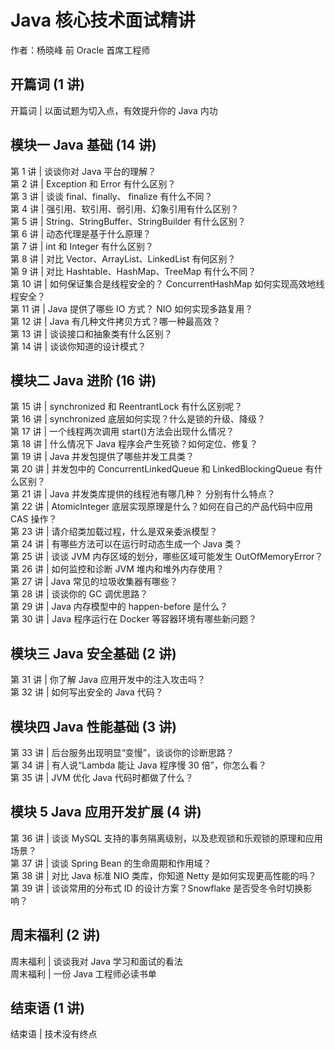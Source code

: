 # Java 核心技术面试精讲

作者：杨晓峰 前 Oracle 首席工程师

## 开篇词 (1 讲)

开篇词 | 以面试题为切入点，有效提升你的 Java 内功

## 模块一 Java 基础 (14 讲)

第 1 讲 | 谈谈你对 Java 平台的理解？  
第 2 讲 | Exception 和 Error 有什么区别？  
第 3 讲 | 谈谈 final、finally、 finalize 有什么不同？  
第 4 讲 | 强引用、软引用、弱引用、幻象引用有什么区别？  
第 5 讲 | String、StringBuffer、StringBuilder 有什么区别？  
第 6 讲 | 动态代理是基于什么原理？  
第 7 讲 | int 和 Integer 有什么区别？  
第 8 讲 | 对比 Vector、ArrayList、LinkedList 有何区别？  
第 9 讲 | 对比 Hashtable、HashMap、TreeMap 有什么不同？  
第 10 讲 | 如何保证集合是线程安全的？ ConcurrentHashMap 如何实现高效地线程安全？  
第 11 讲 | Java 提供了哪些 IO 方式？ NIO 如何实现多路复用？  
第 12 讲 | Java 有几种文件拷贝方式？哪一种最高效？  
第 13 讲 | 谈谈接口和抽象类有什么区别？  
第 14 讲 | 谈谈你知道的设计模式？

## 模块二 Java 进阶 (16 讲)

第 15 讲 | synchronized 和 ReentrantLock 有什么区别呢？  
第 16 讲 | synchronized 底层如何实现？什么是锁的升级、降级？  
第 17 讲 | 一个线程两次调用 start()方法会出现什么情况？  
第 18 讲 | 什么情况下 Java 程序会产生死锁？如何定位、修复？  
第 19 讲 | Java 并发包提供了哪些并发工具类？  
第 20 讲 | 并发包中的 ConcurrentLinkedQueue 和 LinkedBlockingQueue 有什么区别？  
第 21 讲 | Java 并发类库提供的线程池有哪几种？ 分别有什么特点？  
第 22 讲 | AtomicInteger 底层实现原理是什么？如何在自己的产品代码中应用 CAS 操作？  
第 23 讲 | 请介绍类加载过程，什么是双亲委派模型？  
第 24 讲 | 有哪些方法可以在运行时动态生成一个 Java 类？  
第 25 讲 | 谈谈 JVM 内存区域的划分，哪些区域可能发生 OutOfMemoryError？  
第 26 讲 | 如何监控和诊断 JVM 堆内和堆外内存使用？  
第 27 讲 | Java 常见的垃圾收集器有哪些？  
第 28 讲 | 谈谈你的 GC 调优思路？  
第 29 讲 | Java 内存模型中的 happen-before 是什么？  
第 30 讲 | Java 程序运行在 Docker 等容器环境有哪些新问题？

## 模块三 Java 安全基础 (2 讲)

第 31 讲 | 你了解 Java 应用开发中的注入攻击吗？  
第 32 讲 | 如何写出安全的 Java 代码？

## 模块四 Java 性能基础 (3 讲)

第 33 讲 | 后台服务出现明显“变慢”，谈谈你的诊断思路？  
第 34 讲 | 有人说“Lambda 能让 Java 程序慢 30 倍”，你怎么看？  
第 35 讲 | JVM 优化 Java 代码时都做了什么？

## 模块 5 Java 应用开发扩展 (4 讲)

第 36 讲 | 谈谈 MySQL 支持的事务隔离级别，以及悲观锁和乐观锁的原理和应用场景？  
第 37 讲 | 谈谈 Spring Bean 的生命周期和作用域？  
第 38 讲 | 对比 Java 标准 NIO 类库，你知道 Netty 是如何实现更高性能的吗？  
第 39 讲 | 谈谈常用的分布式 ID 的设计方案？Snowflake 是否受冬令时切换影响？

## 周末福利 (2 讲) 

周末福利 | 谈谈我对 Java 学习和面试的看法  
周末福利 | 一份 Java 工程师必读书单

## 结束语 (1 讲)

结束语 | 技术没有终点

